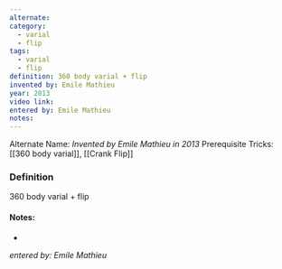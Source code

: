 ```yaml
---
alternate: 
category:
  - varial
  - flip
tags:
  - varial
  - flip
definition: 360 body varial + flip
invented by: Emile Mathieu
year: 2013
video link: 
entered by: Emile Mathieu
notes: 
---
```

Alternate Name: 
*Invented by Emile Mathieu in 2013*
Prerequisite Tricks: [[360 body varial]], [[Crank Flip]]

### Definition
360 body varial + flip


#### Notes:
- 
*entered by: Emile Mathieu*
